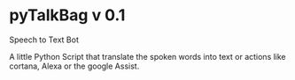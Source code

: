 # pyTalkBag v 0.1
Speech to Text Bot

A little Python Script that translate the spoken words into text or actions like cortana, Alexa or the google Assist.

